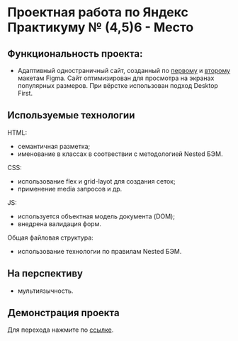 # Проектная работа по Яндекс Практикуму № (4,5)6 - Место

## Функциональность проекта:
* Адаптивный одностраничный сайт, созданный по [первому](https://www.figma.com/file/2cn9N9jSkmxD84oJik7xL7/JavaScript.-Sprint-4?node-id=0%3A1) и [второму](https://www.figma.com/file/kRVLKwYG3d1HGLvh7JFWRT/JavaScript.-Sprint-6?node-id=0%3A1) макетам Figma. Сайт оптимизирован для просмотра на экранах популярных размеров. При вёрстке использован подход Desktop First.

## Используемые технологии

HTML:
* семантичная разметка;
* именование в классах в соотвествии с методологией Nested БЭМ.

CSS:
* использование flex и grid-layot для создания сеток;
* применение media запросов и др.

JS:
* используется объектная модель документа (DOM);
* внедрена валидация форм.

Общая файловая структура:
* использование технологии по правилам Nested БЭМ.

## На перспективу
* мультиязычность.

## Демонстрация проекта
Для перехода нажмите по [ссылке](https://f1des.github.io/mesto/).
